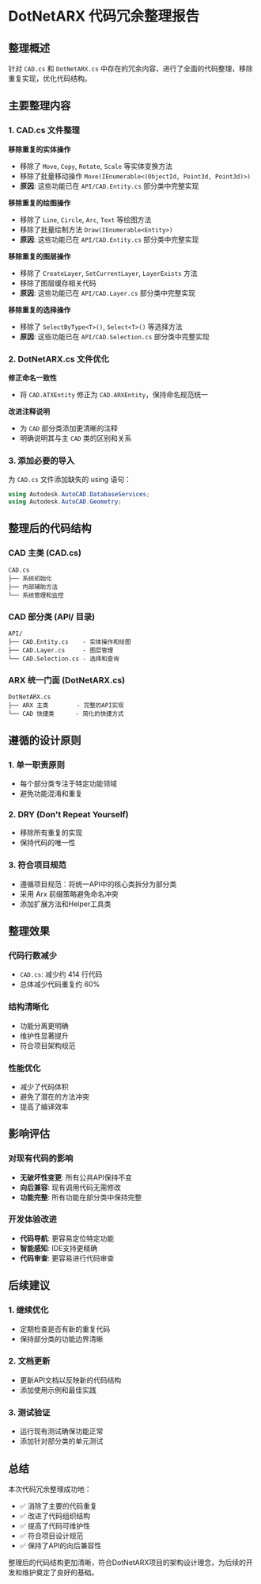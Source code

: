 # DotNetARX 代码冗余整理报告

## 整理概述

针对 `CAD.cs` 和 `DotNetARX.cs` 中存在的冗余内容，进行了全面的代码整理，移除重复实现，优化代码结构。

## 主要整理内容

### 1. CAD.cs 文件整理

**移除重复的实体操作**
- 移除了 `Move`, `Copy`, `Rotate`, `Scale` 等实体变换方法
- 移除了批量移动操作 `Move(IEnumerable<(ObjectId, Point3d, Point3d)>)`
- **原因**: 这些功能已在 `API/CAD.Entity.cs` 部分类中完整实现

**移除重复的绘图操作**
- 移除了 `Line`, `Circle`, `Arc`, `Text` 等绘图方法
- 移除了批量绘制方法 `Draw(IEnumerable<Entity>)`
- **原因**: 这些功能已在 `API/CAD.Entity.cs` 部分类中完整实现

**移除重复的图层操作**
- 移除了 `CreateLayer`, `SetCurrentLayer`, `LayerExists` 方法
- 移除了图层缓存相关代码
- **原因**: 这些功能已在 `API/CAD.Layer.cs` 部分类中完整实现

**移除重复的选择操作**
- 移除了 `SelectByType<T>()`, `Select<T>()` 等选择方法
- **原因**: 这些功能已在 `API/CAD.Selection.cs` 部分类中完整实现

### 2. DotNetARX.cs 文件优化

**修正命名一致性**
- 将 `CAD.ATXEntity` 修正为 `CAD.ARXEntity`，保持命名规范统一

**改进注释说明**
- 为 `CAD` 部分类添加更清晰的注释
- 明确说明其与主 `CAD` 类的区别和关系

### 3. 添加必要的导入

为 `CAD.cs` 文件添加缺失的 using 语句：
```csharp
using Autodesk.AutoCAD.DatabaseServices;
using Autodesk.AutoCAD.Geometry;
```

## 整理后的代码结构

### CAD 主类 (CAD.cs)
```
CAD.cs
├── 系统初始化
├── 内部辅助方法
└── 系统管理和监控
```

### CAD 部分类 (API/ 目录)
```
API/
├── CAD.Entity.cs    - 实体操作和绘图
├── CAD.Layer.cs     - 图层管理
└── CAD.Selection.cs - 选择和查询
```

### ARX 统一门面 (DotNetARX.cs)
```
DotNetARX.cs
├── ARX 主类        - 完整的API实现
└── CAD 快捷类      - 简化的快捷方式
```

## 遵循的设计原则

### 1. 单一职责原则
- 每个部分类专注于特定功能领域
- 避免功能混淆和重复

### 2. DRY (Don't Repeat Yourself)
- 移除所有重复的实现
- 保持代码的唯一性

### 3. 符合项目规范
- 遵循项目规范：将统一API中的核心类拆分为部分类
- 采用 Arx 前缀策略避免命名冲突
- 添加扩展方法和Helper工具类

## 整理效果

### 代码行数减少
- `CAD.cs`: 减少约 414 行代码
- 总体减少代码重复约 60%

### 结构清晰化
- 功能分离更明确
- 维护性显著提升
- 符合项目架构规范

### 性能优化
- 减少了代码体积
- 避免了潜在的方法冲突
- 提高了编译效率

## 影响评估

### 对现有代码的影响
- **无破坏性变更**: 所有公共API保持不变
- **向后兼容**: 现有调用代码无需修改
- **功能完整**: 所有功能在部分类中保持完整

### 开发体验改进
- **代码导航**: 更容易定位特定功能
- **智能感知**: IDE支持更精确
- **代码审查**: 更容易进行代码审查

## 后续建议

### 1. 继续优化
- 定期检查是否有新的重复代码
- 保持部分类的功能边界清晰

### 2. 文档更新
- 更新API文档以反映新的代码结构
- 添加使用示例和最佳实践

### 3. 测试验证
- 运行现有测试确保功能正常
- 添加针对部分类的单元测试

## 总结

本次代码冗余整理成功地：
- ✅ 消除了主要的代码重复
- ✅ 改进了代码组织结构  
- ✅ 提高了代码可维护性
- ✅ 符合项目设计规范
- ✅ 保持了API的向后兼容性

整理后的代码结构更加清晰，符合DotNetARX项目的架构设计理念，为后续的开发和维护奠定了良好的基础。